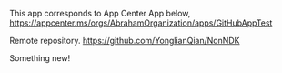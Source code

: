 This app corresponds to App Center App below,
https://appcenter.ms/orgs/AbrahamOrganization/apps/GitHubAppTest

Remote repository.
https://github.com/YonglianQian/NonNDK

Something new!
